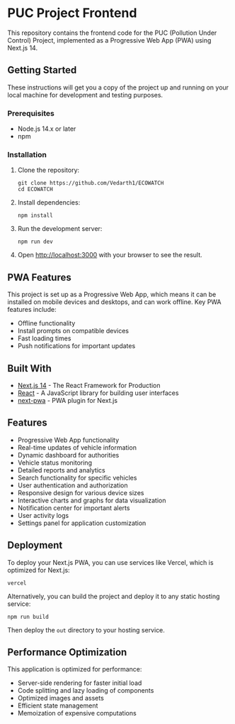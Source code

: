 # PUC Project Frontend

This repository contains the frontend code for the PUC (Pollution Under Control) Project, implemented as a Progressive Web App (PWA) using Next.js 14.

## Getting Started

These instructions will get you a copy of the project up and running on your local machine for development and testing purposes.

### Prerequisites

- Node.js 14.x or later
- npm

### Installation

1. Clone the repository:
   ```
   git clone https://github.com/Vedarth1/ECOWATCH
   cd ECOWATCH
   ```

2. Install dependencies:
   ```
   npm install
   ```

3. Run the development server:
   ```
   npm run dev
   ```

4. Open [http://localhost:3000](http://localhost:3000) with your browser to see the result.

## PWA Features

This project is set up as a Progressive Web App, which means it can be installed on mobile devices and desktops, and can work offline. Key PWA features include:

- Offline functionality
- Install prompts on compatible devices
- Fast loading times
- Push notifications for important updates

## Built With

- [Next.js 14](https://nextjs.org/) - The React Framework for Production
- [React](https://reactjs.org/) - A JavaScript library for building user interfaces
- [next-pwa](https://github.com/shadowwalker/next-pwa) - PWA plugin for Next.js

## Features

- Progressive Web App functionality
- Real-time updates of vehicle information
- Dynamic dashboard for authorities
- Vehicle status monitoring
- Detailed reports and analytics
- Search functionality for specific vehicles
- User authentication and authorization
- Responsive design for various device sizes
- Interactive charts and graphs for data visualization
- Notification center for important alerts
- User activity logs
- Settings panel for application customization

## Deployment

To deploy your Next.js PWA, you can use services like Vercel, which is optimized for Next.js:

```
vercel
```

Alternatively, you can build the project and deploy it to any static hosting service:

```
npm run build
```

Then deploy the `out` directory to your hosting service.

## Performance Optimization

This application is optimized for performance:

- Server-side rendering for faster initial load
- Code splitting and lazy loading of components
- Optimized images and assets
- Efficient state management
- Memoization of expensive computations